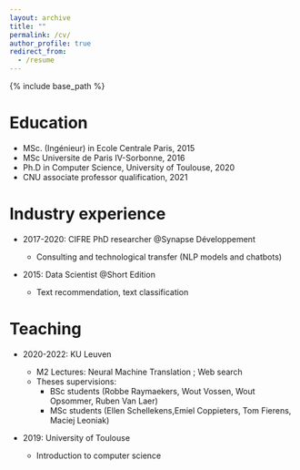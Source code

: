 ```yaml
---
layout: archive
title: ""
permalink: /cv/
author_profile: true
redirect_from:
  - /resume
---
```


{% include base_path %}

Education
======
* MSc. (Ingénieur) in Ecole Centrale Paris, 2015
* MSc Universite de Paris IV-Sorbonne, 2016
* Ph.D in Computer Science, University of Toulouse, 2020
* CNU associate professor qualification, 2021

Industry experience
======
* 2017-2020: CIFRE PhD researcher @Synapse Développement
  * Consulting and technological transfer (NLP models and chatbots)

* 2015: Data Scientist @Short Edition
  * Text recommendation, text classification
  

Teaching
======

* 2020-2022: KU Leuven
  * M2 Lectures: Neural Machine Translation ; Web search
  * Theses supervisions:
      * BSc students (Robbe Raymaekers, Wout Vossen, Wout Opsommer, Ruben Van Laer)
      * MSc students (Ellen Schellekens,Emiel Coppieters, Tom Fierens, Maciej Leoniak)

* 2019: University of Toulouse
  * Introduction to computer science
